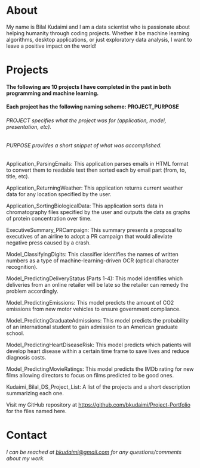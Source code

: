 # About

My name is Bilal Kudaimi and I am a data scientist who is passionate about helping humanity through coding projects. Whether it be machine learning algorithms, desktop applications, or just exploratory data analysis, I want to leave a positive impact on the world! 

# Projects

#### The following are 10 projects I have completed in the past in both programming and machine learning.

#### Each project has the following naming scheme: PROJECT_PURPOSE
###### PROJECT specifies what the project was for (application, model, presentation, etc). 
###### PURPOSE provides a short snippet of what was accomplished.

Application_ParsingEmails: This application parses emails in HTML format to convert them to readable text then sorted each by email part (from, to, title, etc).

Application_ReturningWeather: This application returns current weather data for any location specified by the user.

Application_SortingBiologicalData: This application sorts data in chromatography files specified by the user and outputs the data as graphs of protein concentration over time.

ExecutiveSummary_PRCampaign: This summary presents a proposal to executives of an airline to adopt a PR campaign that would alleviate negative press caused by a crash.

Model_ClassifyingDigits: This classifier identifies the names of written numbers as a type of machine-learning-driven OCR (optical character recognition).

Model_PredictingDeliveryStatus (Parts 1-4):  This model identifies which deliveries from an online retailer will be late so the retailer can remedy the problem accordingly.
 
Model_PredictingEmissions: This model predicts the amount of CO2 emissions from new motor vehicles to ensure government compliance.

Model_PredictingGraduateAdmissions: This model predicts the probability of an international student to gain admission to an American graduate school.

Model_PredictingHeartDiseaseRisk: This model predicts which patients will develop heart disease within a certain time frame to save lives and reduce diagnosis costs.

Model_PredictingMovieRatings: This model predicts the IMDb rating for new films allowing directors to focus on films predicted to be good ones.

Kudaimi_Bilal_DS_Project_List: A list of the projects and a short description summarizing each one.

Visit my GitHub repository at https://github.com/bkudaimi/Project-Portfolio for the files named here.

# Contact

###### I can be reached at bkudaimi@gmail.com for any questions/comments about my work.
